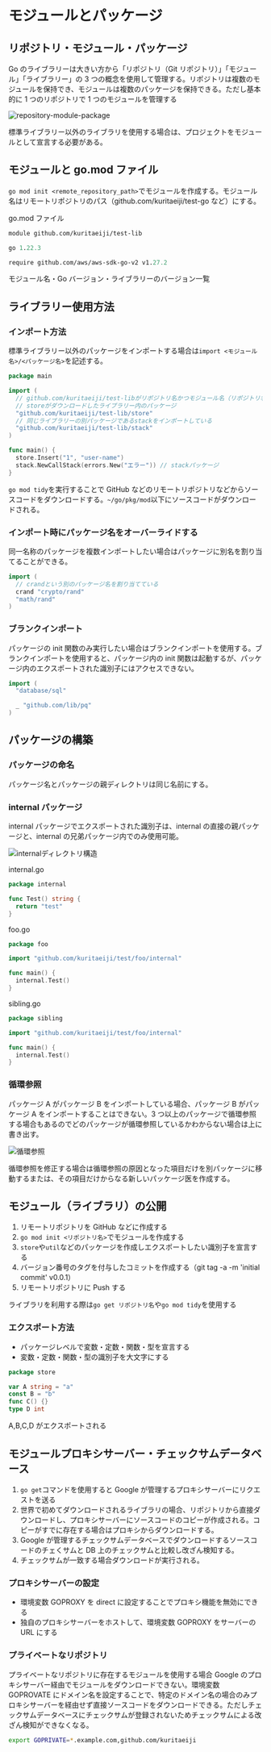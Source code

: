 # モジュールとパッケージ

## リポジトリ・モジュール・パッケージ

Go のライブラリーは大きい方から「リポジトリ（Git リポジトリ）」「モジュール」「ライブラリー」の 3 つの概念を使用して管理する。リポジトリは複数のモジュールを保持でき、モジュールは複数のパッケージを保持できる。ただし基本的に 1 つのリポジトリで 1 つのモジュールを管理する

![repository-module-package](images/repository-module-package.png)

標準ライブラリー以外のライブラリを使用する場合は、プロジェクトをモジュールとして宣言する必要がある。

## モジュールと go.mod ファイル

`go mod init <remote_repository_path>`でモジュールを作成する。モジュール名はリモートリポジトリのパス（github.com/kuritaeiji/test-go など）にする。

go.mod ファイル

```go.mod
module github.com/kuritaeiji/test-lib

go 1.22.3

require github.com/aws/aws-sdk-go-v2 v1.27.2
```

モジュール名・Go バージョン・ライブラリーのバージョン一覧

## ライブラリー使用方法

### インポート方法

標準ライブラリー以外のパッケージをインポートする場合は`import <モジュール名>/<パッケージ名>`を記述する。

```Go
package main

import (
  // github.com/kuritaeiji/test-libがリポジトリ名かつモジュール名（リポジトリ名とモジュール名は同じだから）
  // storeがダウンロードしたライブラリー内のパッケージ
  "github.com/kuritaeiji/test-lib/store"
  // 同じライブラリーの別パッケージであるstackをインポートしている
  "github.com/kuritaeiji/test-lib/stack"
)

func main() {
  store.Insert("1", "user-name")
  stack.NewCallStack(errors.New("エラー")) // stackパッケージ
}
```

`go mod tidy`を実行することで GitHub などのリモートリポジトリなどからソースコードをダウンロードする。`~/go/pkg/mod`以下にソースコードがダウンロードされる。

### インポート時にパッケージ名をオーバーライドする

同一名称のパッケージを複数インポートしたい場合はパッケージに別名を割り当てることができる。

```Go
import (
  // crandという別のパッケージ名を割り当てている
  crand "crypto/rand"
  "math/rand"
)
```

### ブランクインポート

パッケージの init 関数のみ実行したい場合はブランクインポートを使用する。ブランクインポートを使用すると、パッケージ内の init 関数は起動するが、パッケージ内のエクスポートされた識別子にはアクセスできない。

```Go
import (
  "database/sql"

  _ "github.com/lib/pq"
)
```

## パッケージの構築

### パッケージの命名

パッケージ名とパッケージの親ディレクトリは同じ名前にする。

### internal パッケージ

internal パッケージでエクスポートされた識別子は、internal の直接の親パッケージと、internal の兄弟パッケージ内でのみ使用可能。

![internalディレクトリ構造](images/internalディレクトリ構造.png)

internal.go

```Go
package internal

func Test() string {
  return "test"
}
```

foo.go

```Go
package foo

import "github.com/kuritaeiji/test/foo/internal"

func main() {
  internal.Test()
}
```

sibling.go

```Go
package sibling

import "github.com/kuritaeiji/test/foo/internal"

func main() {
  internal.Test()
}
```

### 循環参照

パッケージ A がパッケージ B をインポートしている場合、パッケージ B がパッケージ A をインポートすることはできない。3 つ以上のパッケージで循環参照する場合もあるのでどのパッケージが循環参照しているかわからない場合は上に書き出す。

![循環参照](images/循環参照.png)

循環参照を修正する場合は循環参照の原因となった項目だけを別パッケージに移動するまたは、その項目だけからなる新しいパッケージ医を作成する。

## モジュール（ライブラリ）の公開

1. リモートリポジトリを GitHub などに作成する
2. `go mod init <リポジトリ名>`でモジュールを作成する
3. `store`や`util`などのパッケージを作成しエクスポートしたい識別子を宣言する
4. バージョン番号のタグを付与したコミットを作成する（git tag -a -m 'initial commit' v0.0.1）
5. リモートリポジトリに Push する

ライブラリを利用する際は`go get リポジトリ名`や`go mod tidy`を使用する

### エクスポート方法

- パッケージレベルで変数・定数・関数・型を宣言する
- 変数・定数・関数・型の識別子を大文字にする

```Go
package store

var A string = "a"
const B = "b"
func C() {}
type D int
```

A,B,C,D がエクスポートされる

## モジュールプロキシサーバー・チェックサムデータベース

1. `go get`コマンドを使用すると Google が管理するプロキシサーバーにリクエストを送る
2. 世界で初めてダウンロードされるライブラリの場合、リポジトリから直接ダウンロードし、プロキシサーバーにソースコードのコピーが作成される。コピーがすでに存在する場合はプロキシからダウンロードする。
3. Google が管理するチェックサムデータベースでダウンロードするソースコードのチェくサムと DB 上のチェックサムと比較し改ざん検知する。
4. チェックサムが一致する場合ダウンロードが実行される。

### プロキシサーバーの設定

- 環境変数 GOPROXY を direct に設定することでプロキシ機能を無効にできる
- 独自のプロキシサーバーをホストして、環境変数 GOPROXY をサーバーの URL にする

### プライベートなリポジトリ

プライベートなリポジトリに存在するモジュールを使用する場合 Google のプロキシサーバー経由でモジュールをダウンロードできない。環境変数 GOPROVATE にドメイン名を設定することで、特定のドメイン名の場合のみプロキシサーバーを経由せず直接ソースコードをダウンロードできる。ただしチェックサムデータベースにチェックサムが登録されないためチェックサムによる改ざん検知ができなくなる。

```bash
export GOPRIVATE=*.example.com,github.com/kuritaeiji
```
